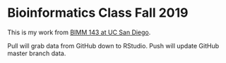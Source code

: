 # Bioinformatics Class Fall 2019

This is my work from [BIMM 143 at UC San Diego](https://bioboot.github.io/bimm143_F19/).

Pull will grab data from GitHub down to RStudio. Push will update GitHub master branch data.

